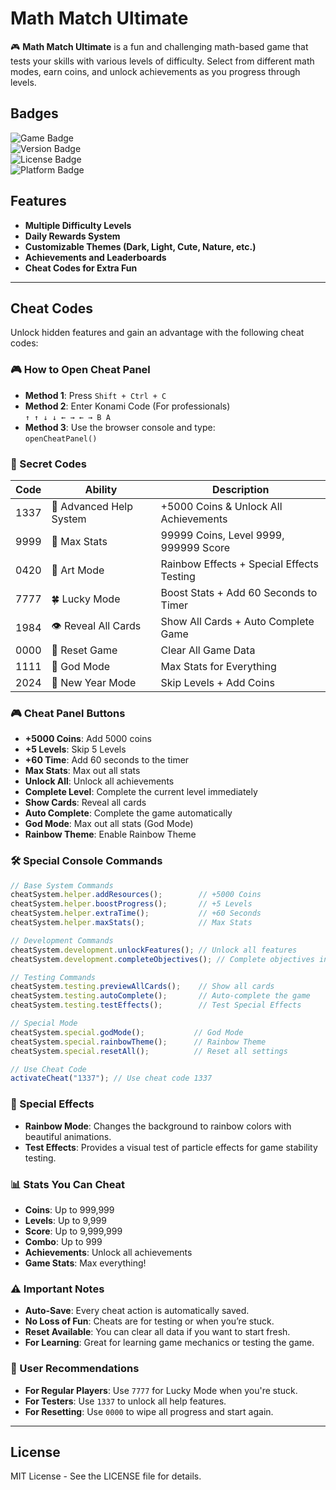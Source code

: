 
# Math Match Ultimate

🎮 **Math Match Ultimate** is a fun and challenging math-based game that tests your skills with various levels of difficulty. Select from different math modes, earn coins, and unlock achievements as you progress through levels. 

## Badges

![Game Badge](https://img.shields.io/badge/Game-Math%252520Match%252520Ultimate-blueviolet)  
![Version Badge](https://img.shields.io/badge/Version-2.0-green)  
![License Badge](https://img.shields.io/badge/License-MIT-yellow)  
![Platform Badge](https://img.shields.io/badge/Platform-Web%2520%257C%2520Mobile%2520%257C%2520Tablet-orange)

## Features

- **Multiple Difficulty Levels**  
- **Daily Rewards System**  
- **Customizable Themes (Dark, Light, Cute, Nature, etc.)**  
- **Achievements and Leaderboards**  
- **Cheat Codes for Extra Fun**

---

## Cheat Codes

Unlock hidden features and gain an advantage with the following cheat codes:

### 🎮 How to Open Cheat Panel

- **Method 1**: Press `Shift + Ctrl + C`
- **Method 2**: Enter Konami Code (For professionals)  
  `↑ ↑ ↓ ↓ ← → ← → B A`
- **Method 3**: Use the browser console and type:  
  `openCheatPanel()`

### 🎯 Secret Codes

| Code  | Ability                               | Description                                    |
|-------|---------------------------------------|------------------------------------------------|
| 1337  | 🚀 Advanced Help System               | +5000 Coins & Unlock All Achievements         |
| 9999  | 💎 Max Stats                          | 99999 Coins, Level 9999, 999999 Score         |
| 0420  | 🎨 Art Mode                          | Rainbow Effects + Special Effects Testing      |
| 7777  | 🍀 Lucky Mode                        | Boost Stats + Add 60 Seconds to Timer          |
| 1984  | 👁️ Reveal All Cards                 | Show All Cards + Auto Complete Game            |
| 0000  | 🔄 Reset Game                        | Clear All Game Data                           |
| 1111  | 👑 God Mode                          | Max Stats for Everything                      |
| 2024  | 🎊 New Year Mode                    | Skip Levels + Add Coins                       |

### 🎮 Cheat Panel Buttons

- **+5000 Coins**: Add 5000 coins  
- **+5 Levels**: Skip 5 Levels  
- **+60 Time**: Add 60 seconds to the timer  
- **Max Stats**: Max out all stats  
- **Unlock All**: Unlock all achievements  
- **Complete Level**: Complete the current level immediately  
- **Show Cards**: Reveal all cards  
- **Auto Complete**: Complete the game automatically  
- **God Mode**: Max out all stats (God Mode)  
- **Rainbow Theme**: Enable Rainbow Theme  

### 🛠️ Special Console Commands

```javascript
// Base System Commands
cheatSystem.helper.addResources();        // +5000 Coins
cheatSystem.helper.boostProgress();       // +5 Levels
cheatSystem.helper.extraTime();           // +60 Seconds
cheatSystem.helper.maxStats();            // Max Stats

// Development Commands
cheatSystem.development.unlockFeatures(); // Unlock all features
cheatSystem.development.completeObjectives(); // Complete objectives instantly

// Testing Commands
cheatSystem.testing.previewAllCards();    // Show all cards
cheatSystem.testing.autoComplete();       // Auto-complete the game
cheatSystem.testing.testEffects();        // Test Special Effects

// Special Mode
cheatSystem.special.godMode();           // God Mode
cheatSystem.special.rainbowTheme();      // Rainbow Theme
cheatSystem.special.resetAll();          // Reset all settings

// Use Cheat Code
activateCheat("1337"); // Use cheat code 1337
```

### 🎪 Special Effects

- **Rainbow Mode**: Changes the background to rainbow colors with beautiful animations.
- **Test Effects**: Provides a visual test of particle effects for game stability testing.

### 📊 Stats You Can Cheat

- **Coins**: Up to 999,999
- **Levels**: Up to 9,999
- **Score**: Up to 9,999,999
- **Combo**: Up to 999
- **Achievements**: Unlock all achievements
- **Game Stats**: Max everything!

### ⚠️ Important Notes

- **Auto-Save**: Every cheat action is automatically saved.
- **No Loss of Fun**: Cheats are for testing or when you’re stuck.
- **Reset Available**: You can clear all data if you want to start fresh.
- **For Learning**: Great for learning game mechanics or testing the game.

### 🎯 User Recommendations

- **For Regular Players**: Use `7777` for Lucky Mode when you're stuck.
- **For Testers**: Use `1337` to unlock all help features.
- **For Resetting**: Use `0000` to wipe all progress and start again.

---

## License

MIT License - See the LICENSE file for details.

